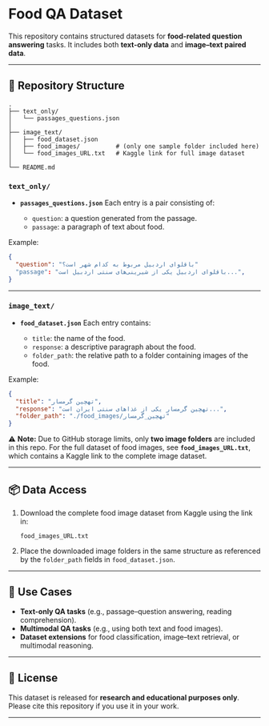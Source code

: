 # Food QA Dataset

This repository contains structured datasets for **food-related question answering** tasks.
It includes both **text-only data** and **image–text paired data**.

---

## 📂 Repository Structure

```
.
├── text_only/
│   └── passages_questions.json
│
├── image_text/
│   ├── food_dataset.json
│   ├── food_images/          # (only one sample folder included here)
│   └── food_images_URL.txt   # Kaggle link for full image dataset
│
└── README.md
```

### `text_only/`

* **`passages_questions.json`**
  Each entry is a pair consisting of:

  * `question`: a question generated from the passage.
  * `passage`: a paragraph of text about food.

Example:

```json
{
  "question": "باقلوای اردبیل مربوط به کدام شهر است؟"
  "passage": "باقلوای اردبیل یکی از شیرینی‌های سنتی اردبیل است...",
}
```

---

### `image_text/`

* **`food_dataset.json`**
  Each entry contains:

  * `title`: the name of the food.
  * `response`: a descriptive paragraph about the food.
  * `folder_path`: the relative path to a folder containing images of the food.

Example:

```json
{
  "title": "تهچین گرمسار",
  "response": "تهچین گرمسار یکی از غذاهای سنتی ایران است...",
  "folder_path": "./food_images/تهچین_گرمسار"
}
```

⚠️ **Note:**
Due to GitHub storage limits, only **two image folders** are included in this repo.
For the full dataset of food images, see **`food_images_URL.txt`**, which contains a Kaggle link to the complete image dataset.

---

## 📦 Data Access

1. Download the complete food image dataset from Kaggle using the link in:

   ```
   food_images_URL.txt
   ```

2. Place the downloaded image folders in the same structure as referenced by the `folder_path` fields in `food_dataset.json`.

---

## 🔧 Use Cases

* **Text-only QA tasks** (e.g., passage–question answering, reading comprehension).
* **Multimodal QA tasks** (e.g., using both text and food images).
* **Dataset extensions** for food classification, image–text retrieval, or multimodal reasoning.

---

## 📜 License

This dataset is released for **research and educational purposes only**.
Please cite this repository if you use it in your work.

---
